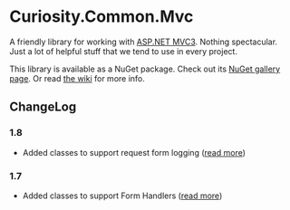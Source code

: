 # Curiosity.Common.Mvc

A friendly library for working with [ASP.NET MVC3](http://www.asp.net/mvc). Nothing spectacular. Just a lot of helpful stuff that we tend to use in every project.

This library is available as a NuGet package. Check out its [NuGet gallery page](http://nuget.org/List/Packages/Curiosity.Common.Mvc). Or read [the wiki](https://github.com/jarrettmeyer/curiosity-common-mvc/wiki) for more info.

## ChangeLog

### 1.8

* Added classes to support request form logging ([read more](https://github.com/jarrettmeyer/curiosity-common-mvc/wiki/Request-Form-Logging))

### 1.7 

* Added classes to support Form Handlers ([read more](https://github.com/jarrettmeyer/curiosity-common-mvc/wiki/Form-Handlers))
